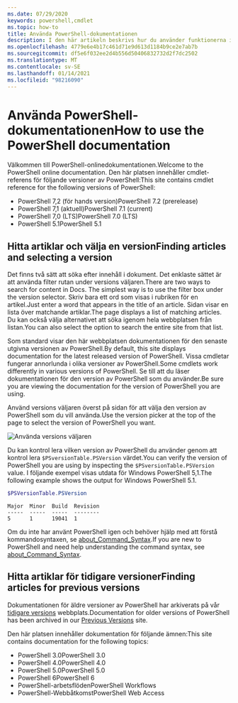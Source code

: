 ```yaml
---
ms.date: 07/29/2020
keywords: powershell,cmdlet
ms.topic: how-to
title: Använda PowerShell-dokumentationen
description: I den här artikeln beskrivs hur du använder funktionerna i den här webbplatsen, inklusive Sök filtrering och versions val.
ms.openlocfilehash: 4779e6e4b17c461d71e9d613d1184b9ce2e7ab7b
ms.sourcegitcommit: df5e6f032ee2d4b556d50406832732d2f7dc2502
ms.translationtype: MT
ms.contentlocale: sv-SE
ms.lasthandoff: 01/14/2021
ms.locfileid: "98216090"
---
```

# <a name="how-to-use-the-powershell-documentation"></a><span data-ttu-id="3b6b1-104">Använda PowerShell-dokumentationen</span><span class="sxs-lookup"><span data-stu-id="3b6b1-104">How to use the PowerShell documentation</span></span>

<span data-ttu-id="3b6b1-105">Välkommen till PowerShell-onlinedokumentationen.</span><span class="sxs-lookup"><span data-stu-id="3b6b1-105">Welcome to the PowerShell online documentation.</span></span> <span data-ttu-id="3b6b1-106">Den här platsen innehåller cmdlet-referens för följande versioner av PowerShell:</span><span class="sxs-lookup"><span data-stu-id="3b6b1-106">This site contains cmdlet reference for the following versions of PowerShell:</span></span>

- <span data-ttu-id="3b6b1-107">PowerShell 7,2 (för hands version)</span><span class="sxs-lookup"><span data-stu-id="3b6b1-107">PowerShell 7.2 (prerelease)</span></span>
- <span data-ttu-id="3b6b1-108">PowerShell 7,1 (aktuell)</span><span class="sxs-lookup"><span data-stu-id="3b6b1-108">PowerShell 7.1 (current)</span></span>
- <span data-ttu-id="3b6b1-109">PowerShell 7,0 (LTS)</span><span class="sxs-lookup"><span data-stu-id="3b6b1-109">PowerShell 7.0 (LTS)</span></span>
- <span data-ttu-id="3b6b1-110">PowerShell 5.1</span><span class="sxs-lookup"><span data-stu-id="3b6b1-110">PowerShell 5.1</span></span>

## <a name="finding-articles-and-selecting-a-version"></a><span data-ttu-id="3b6b1-111">Hitta artiklar och välja en version</span><span class="sxs-lookup"><span data-stu-id="3b6b1-111">Finding articles and selecting a version</span></span>

<span data-ttu-id="3b6b1-112">Det finns två sätt att söka efter innehåll i dokument. Det enklaste sättet är att använda filter rutan under versions väljaren.</span><span class="sxs-lookup"><span data-stu-id="3b6b1-112">There are two ways to search for content in Docs. The simplest way is to use the filter box under the version selector.</span></span> <span data-ttu-id="3b6b1-113">Skriv bara ett ord som visas i rubriken för en artikel.</span><span class="sxs-lookup"><span data-stu-id="3b6b1-113">Just enter a word that appears in the title of an article.</span></span> <span data-ttu-id="3b6b1-114">Sidan visar en lista över matchande artiklar.</span><span class="sxs-lookup"><span data-stu-id="3b6b1-114">The page displays a list of matching articles.</span></span> <span data-ttu-id="3b6b1-115">Du kan också välja alternativet att söka igenom hela webbplatsen från listan.</span><span class="sxs-lookup"><span data-stu-id="3b6b1-115">You can also select the option to search the entire site from that list.</span></span>

<span data-ttu-id="3b6b1-116">Som standard visar den här webbplatsen dokumentationen för den senaste utgivna versionen av PowerShell.</span><span class="sxs-lookup"><span data-stu-id="3b6b1-116">By default, this site displays documentation for the latest released version of PowerShell.</span></span> <span data-ttu-id="3b6b1-117">Vissa cmdletar fungerar annorlunda i olika versioner av PowerShell.</span><span class="sxs-lookup"><span data-stu-id="3b6b1-117">Some cmdlets work differently in various versions of PowerShell.</span></span> <span data-ttu-id="3b6b1-118">Se till att du läser dokumentationen för den version av PowerShell som du använder.</span><span class="sxs-lookup"><span data-stu-id="3b6b1-118">Be sure you are viewing the documentation for the version of PowerShell you are using.</span></span>

<span data-ttu-id="3b6b1-119">Använd versions väljaren överst på sidan för att välja den version av PowerShell som du vill använda.</span><span class="sxs-lookup"><span data-stu-id="3b6b1-119">Use the version picker at the top of the page to select the version of PowerShell you want.</span></span>

![Använda versions väljaren](media/how-to-use-docs/version-search.gif)

<span data-ttu-id="3b6b1-121">Du kan kontrol lera vilken version av PowerShell du använder genom att kontrol lera `$PSversionTable.PSVersion` värdet.</span><span class="sxs-lookup"><span data-stu-id="3b6b1-121">You can verify the version of PowerShell you are using by inspecting the `$PSversionTable.PSVersion` value.</span></span> <span data-ttu-id="3b6b1-122">I följande exempel visas utdata för Windows PowerShell 5,1.</span><span class="sxs-lookup"><span data-stu-id="3b6b1-122">The following example shows the output for Windows PowerShell 5.1.</span></span>

```powershell
$PSVersionTable.PSVersion
```

```Output
Major  Minor  Build  Revision
-----  -----  -----  --------
5      1      19041  1
```

<span data-ttu-id="3b6b1-123">Om du inte har använt PowerShell igen och behöver hjälp med att förstå kommandosyntaxen, se [about_Command_Syntax](/powershell/module/microsoft.powershell.core/about/about_command_syntax).</span><span class="sxs-lookup"><span data-stu-id="3b6b1-123">If you are new to PowerShell and need help understanding the command syntax, see [about_Command_Syntax](/powershell/module/microsoft.powershell.core/about/about_command_syntax).</span></span>

## <a name="finding-articles-for-previous-versions"></a><span data-ttu-id="3b6b1-124">Hitta artiklar för tidigare versioner</span><span class="sxs-lookup"><span data-stu-id="3b6b1-124">Finding articles for previous versions</span></span>

<span data-ttu-id="3b6b1-125">Dokumentationen för äldre versioner av PowerShell har arkiverats på vår [tidigare versions](https://aka.ms/PSLegacyDocs) webbplats.</span><span class="sxs-lookup"><span data-stu-id="3b6b1-125">Documentation for older versions of PowerShell has been archived in our [Previous Versions](https://aka.ms/PSLegacyDocs) site.</span></span>

<span data-ttu-id="3b6b1-126">Den här platsen innehåller dokumentation för följande ämnen:</span><span class="sxs-lookup"><span data-stu-id="3b6b1-126">This site contains documentation for the following topics:</span></span>

- <span data-ttu-id="3b6b1-127">PowerShell 3.0</span><span class="sxs-lookup"><span data-stu-id="3b6b1-127">PowerShell 3.0</span></span>
- <span data-ttu-id="3b6b1-128">PowerShell 4.0</span><span class="sxs-lookup"><span data-stu-id="3b6b1-128">PowerShell 4.0</span></span>
- <span data-ttu-id="3b6b1-129">PowerShell 5.0</span><span class="sxs-lookup"><span data-stu-id="3b6b1-129">PowerShell 5.0</span></span>
- <span data-ttu-id="3b6b1-130">PowerShell 6</span><span class="sxs-lookup"><span data-stu-id="3b6b1-130">PowerShell 6</span></span>
- <span data-ttu-id="3b6b1-131">PowerShell-arbetsflöden</span><span class="sxs-lookup"><span data-stu-id="3b6b1-131">PowerShell Workflows</span></span>
- <span data-ttu-id="3b6b1-132">PowerShell-Webbåtkomst</span><span class="sxs-lookup"><span data-stu-id="3b6b1-132">PowerShell Web Access</span></span>

